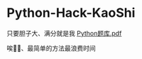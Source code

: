 # Python-Hack-KaoShi
只要胆子大、满分就是我
[Python题库.pdf](https://github.com/ONLYLOVELYKISS/Python-Hack-KaoShi/files/11208950/Python.pdf)

唉😮‍💨、最简单的方法最浪费时间
